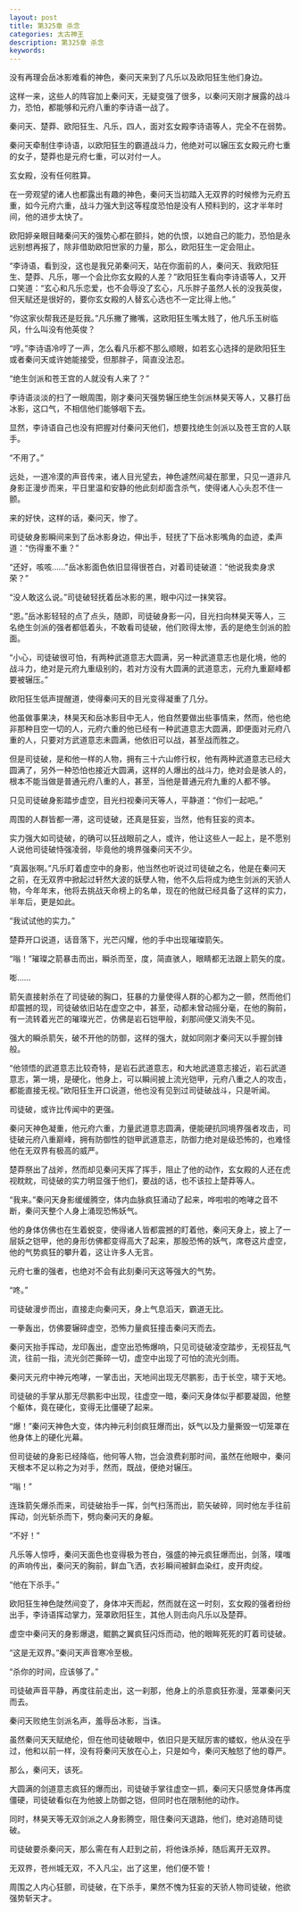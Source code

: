 ```yaml
---
layout: post
title: 第325章 杀念
categories: 太古神王
description: 第325章 杀念
keywords:
---
```


没有再理会岳冰影难看的神色，秦问天来到了凡乐以及欧阳狂生他们身边。

这样一来，这些人的阵容加上秦问天，无疑变强了很多，以秦问天刚才展露的战斗力，恐怕，都能够和元府八重的李诗语一战了。

秦问天、楚莽、欧阳狂生、凡乐，四人，面对玄女殿李诗语等人，完全不在弱势。

秦问天牵制住李诗语，以欧阳狂生的霸道战斗力，他绝对可以辗压玄女殿元府七重的女子，楚莽也是元府七重，可以对付一人。

玄女殿，没有任何胜算。

在一旁观望的诸人也都露出有趣的神色，秦问天当初踏入无双界的时候修为元府五重，如今元府六重，战斗力强大到这等程度恐怕是没有人预料到的，这才半年时间，他的进步太快了。

欧阳婷亲眼目睹秦问天的强势心都在颤抖，她的仇恨，以她自己的能力，恐怕是永远别想再报了，除非借助欧阳世家的力量，那么，欧阳狂生一定会阻止。

“李诗语，看到没，这也是我兄弟秦问天，站在你面前的人，秦问天、我欧阳狂生、楚莽、凡乐，哪一个会比你玄女殿的人差？”欧阳狂生看向李诗语等人，又开口笑道：“玄心和凡乐恋爱，也不会辱没了玄心，凡乐胖子虽然人长的没我英俊，但天赋还是很好的，要你玄女殿的人替玄心选也不一定比得上他。”

“你这家伙帮我还是贬我。”凡乐撇了撇嘴，这欧阳狂生嘴太贱了，他凡乐玉树临风，什么叫没有他英俊？

“哼。”李诗语冷哼了一声，怎么看凡乐都不那么顺眼，如若玄心选择的是欧阳狂生或者秦问天或许她能接受，但那胖子，简直没法忍。

“绝生剑派和苍王宫的人就没有人来了？”

李诗语淡淡的扫了一眼周围，刚才秦问天强势辗压绝生剑派林昊天等人，又暴打岳冰影，这口气，不相信他们能够咽下去。

显然，李诗语自己也没有把握对付秦问天他们，想要找绝生剑派以及苍王宫的人联手。

“不用了。”

远处，一道冷漠的声音传来，诸人目光望去，神色遽然间凝在那里，只见一道非凡身影正漫步而来，平日里温和安静的他此刻却面含杀气，使得诸人心头忍不住一颤。

来的好快，这样的话，秦问天，惨了。

司徒破身影瞬间来到了岳冰影身边，伸出手，轻抚了下岳冰影嘴角的血迹，柔声道：“伤得重不重？”

“还好，咳咳……”岳冰影面色依旧显得很苍白，对着司徒破道：“他说我卖身求荣？”

“没人敢这么说。”司徒破轻抚着岳冰影的黑，眼中闪过一抹笑容。

“恩。”岳冰影轻轻的点了点头，随即，司徒破身影一闪，目光扫向林昊天等人，三名绝生剑派的强者都低着头，不敢看司徒破，他们败得太惨，丢的是绝生剑派的脸面。

“小心，司徒破很可怕，有两种武道意志大圆满，另一种武道意志也是化境，他的战斗力，绝对是元府九重级别的，若对方没有大圆满的武道意志，元府九重巅峰都要被辗压。”

欧阳狂生低声提醒道，使得秦问天的目光变得凝重了几分。

他虽做事果决，林昊天和岳冰影目中无人，他自然要做出些事情来，然而，他也绝非那种目空一切的人，元府六重的他已经有一种武道意志大圆满，即便面对元府八重的人，只要对方武道意志未圆满，他依旧可以战，甚至战而胜之。

但是司徒破，是和他一样的人物，拥有三十六山修行权，他有两种武道意志已经大圆满了，另外一种恐怕也接近大圆满，这样的人爆出的战斗力，绝对会是骇人的，根本不能当做是普通元府八重的人，甚至，当他是普通元府九重的人都不够。

只见司徒破身影踏步虚空，目光扫视秦问天等人，平静道：“你们一起吧。”

周围的人群皆都一滞，这司徒破，还真是狂妄，当然，他有狂妄的资本。

实力强大如司徒破，的确可以狂战眼前之人，或许，他让这些人一起上，是不愿别人说他司徒破恃强凌弱，毕竟他的境界强秦问天不少。

“真嚣张啊。”凡乐盯着虚空中的身影，他当然也听说过司徒破之名，他是在秦问天之前，在无双界中掀起过轩然大波的妖孽人物，他不久后将成为绝生剑派的天骄人物，今年年末，他将去挑战天命榜上的名单，现在的他就已经具备了这样的实力，半年后，更是如此。

“我试试他的实力。”

楚莽开口说道，话音落下，光芒闪耀，他的手中出现璀璨箭矢。

“嗡！”璀璨之箭暴击而出，瞬杀而至，度，简直骇人，眼睛都无法跟上箭矢的度。

嘭……

箭矢直接射杀在了司徒破的胸口，狂暴的力量使得人群的心都为之一颤，然而他们却震撼的现，司徒破依旧站在虚空之中，甚至，动都未曾动摇分毫，在他的胸前，有一流转着光芒的璀璨光芒，仿佛是岩石铠甲般，刹那间便又消失不见。

强大的瞬杀箭矢，破不开他的防御，这样的强大，就如同刚才秦问天以手握剑锋般。

“他领悟的武道意志比较奇特，是岩石武道意志，和大地武道意志接近，岩石武道意志，第一境，是硬化，他身上，可以瞬间披上流光铠甲，元府八重之人的攻击，都能直接无视。”欧阳狂生开口说道，他也没有见到过司徒破战斗，只是听闻。

司徒破，或许比传闻中的更强。

秦问天神色凝重，他元府六重，力量武道意志圆满，便能硬抗同境界强者攻击，司徒破元府八重巅峰，拥有防御性的铠甲武道意志，防御力绝对是级恐怖的，也难怪他在无双界有极高的威严。

楚莽祭出了战斧，然而却见秦问天挥了挥手，阻止了他的动作，玄女殿的人还在虎视眈眈，司徒破的实力明显强于他们，要战的话，也不该拉上楚莽等人。

“我来。”秦问天身影缓缓腾空，体内血脉疯狂涌动了起来，哗啦啦的咆哮之音不断，秦问天整个人身上涌现恐怖妖气。

他的身体仿佛也在生着蜕变，使得诸人皆都震撼的盯着他，秦问天身上，披上了一层妖之铠甲，他的身形仿佛都变得高大了起来，那股恐怖的妖气，席卷这片虚空，他的气势疯狂的攀升着，这让许多人无言。

元府七重的强者，也绝对不会有此刻秦问天这等强大的气势。

“咚。”

司徒破漫步而出，直接走向秦问天，身上气息滔天，霸道无比。

一拳轰出，仿佛要辗碎虚空，恐怖力量疯狂撞击秦问天而去。

秦问天抬手挥动，龙印轰出，虚空出恐怖爆响，只见司徒破凌空踏步，无视狂乱气流，往前一指，流光剑芒撕碎一切，虚空中出现了可怕的流光剑雨。

秦问天元府中神元咆哮，一掌击出，天地间出现无尽鹏影，击于长空，啸于天地。

司徒破的手掌从那无尽鹏影中出现，往虚空一暗，秦问天身体似乎都要凝固，他整个躯体，竟在硬化，变得无比僵硬了起来。

“爆！”秦问天神色大变，体内神元利剑疯狂爆而出，妖气以及力量撕毁一切笼罩在他身体上的硬化光幕。

但司徒破的身影已经降临，他何等人物，岂会浪费刹那时间，虽然在他眼中，秦问天根本不足以称之为对手，然而，既战，便绝对辗压。

“嗡！”

连珠箭矢爆杀而来，司徒破抬手一挥，剑气扫荡而出，箭矢破碎，同时他左手往前挥动，剑光斩杀而下，劈向秦问天的身躯。

“不好！”

凡乐等人惊呼，秦问天面色也变得极为苍白，强盛的神元疯狂爆而出，剑落，噗嗤的声响传出，秦问天的胸前，鲜血飞洒，衣衫瞬间被鲜血染红，皮开肉绽。

“他在下杀手。”

欧阳狂生神色陡然间变了，身体冲天而起，然而就在这一时刻，玄女殿的强者纷纷出手，李诗语挥动掌力，笼罩欧阳狂生，其他人则击向凡乐以及楚莽。

虚空中秦问天的身影爆退，鲲鹏之翼疯狂闪烁而动，他的眼眸死死的盯着司徒破。

“这是无双界。”秦问天声音寒冷至极。

“杀你的时间，应该够了。”

司徒破声音平静，再度往前走出，这一刹那，他身上的杀意疯狂弥漫，笼罩秦问天而去。

秦问天败绝生剑派名声，羞辱岳冰影，当诛。

虽然秦问天天赋绝伦，但在他司徒破眼中，依旧只是天赋厉害的蝼蚁，他从没在乎过，他和以前一样，没有将秦问天放在心上，只是如今，秦问天触怒了他的尊严。

那么，秦问天，该死。

大圆满的剑道意志疯狂的爆而出，司徒破手掌往虚空一抓，秦问天只感觉身体再度僵硬，司徒破看似在为他披上防御之铠，但同时也在限制他的动作。

同时，林昊天等无双剑派之人身影腾空，阻住秦问天退路，他们，绝对追随司徒破。

司徒破要杀秦问天，那么需在有人赶到之前，将他诛杀掉，随后离开无双界。

无双界，苍州城无双，不入凡尘，出了这里，他们便不管！

周围之人内心狂颤，司徒破，在下杀手，果然不愧为狂妄的天骄人物司徒破，他欲强势斩天才。
